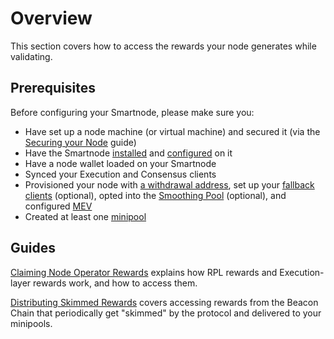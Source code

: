 # Overview

This section covers how to access the rewards your node generates while validating.


## Prerequisites

Before configuring your Smartnode, please make sure you:
- Have set up a node machine (or virtual machine) and secured it (via the [Securing your Node](../securing-your-node) guide)
- Have the Smartnode [installed](../installing/overview) and [configured](../config/overview) on it
- Have a node wallet loaded on your Smartnode
- Synced your Execution and Consensus clients
- Provisioned your node with [a withdrawal address](../prepare-node#setting-your-withdrawal-address), set up your [fallback clients](../fallback) (optional), opted into the [Smoothing Pool](../fee-distrib-sp#the-smoothing-pool) (optional), and configured [MEV](../mev)
- Created at least one [minipool](../create-validator)


## Guides

[Claiming Node Operator Rewards](../rewards) explains how RPL rewards and Execution-layer rewards work, and how to access them.

[Distributing Skimmed Rewards](../skimming) covers accessing rewards from the Beacon Chain that periodically get "skimmed" by the protocol and delivered to your minipools.
